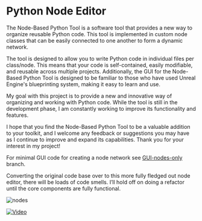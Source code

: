 # Python Node Editor

The Node-Based Python Tool is a software tool that provides a new way to organize reusable Python code. This tool is implemented in custom node classes that can be easily connected to one another to form a dynamic network.

The tool is designed to allow you to write Python code in individual files per class/node. This means that your code is self-contained, easily modifiable, and reusable across multiple projects. Additionally, the GUI for the Node-Based Python Tool is designed to be familiar to those who have used Unreal Engine's blueprinting system, making it easy to learn and use.

My goal with this project is to provide a new and innovative way of organizing and working with Python code. While the tool is still in the development phase, I am constantly working to improve its functionality and features.

I hope that you find the Node-Based Python Tool to be a valuable addition to your toolkit, and I welcome any feedback or suggestions you may have as I continue to improve and expand its capabilities. Thank you for your interest in my project!

For minimal GUI code for creating a node network see [GUI-nodes-only](https://github.com/bhowiebkr/simple-node-editor/tree/GUI-nodes-only) branch.

Converting the original code base over to this more fully fledged out node editor, there will be loads of code smells. I’ll hold off on doing a refactor until the core components are fully functional. 

![nodes](https://github.com/bhowiebkr/simple-node-editor/blob/master/images/node_editor2.jpg)

[![Video](http://img.youtube.com/vi/DOsFJ8lm9dU/0.jpg)](http://www.youtube.com/watch?v=DOsFJ8lm9dU)

